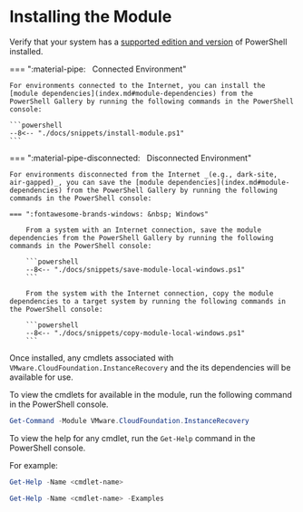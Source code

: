 # Installing the Module

Verify that your system has a [supported edition and version](index.md#powershell) of PowerShell installed.

=== ":material-pipe: &nbsp; Connected Environment"

    For environments connected to the Internet, you can install the [module dependencies](index.md#module-dependencies) from the PowerShell Gallery by running the following commands in the PowerShell console:

    ```powershell
    --8<-- "./docs/snippets/install-module.ps1"
    ```

=== ":material-pipe-disconnected: &nbsp; Disconnected Environment"

    For environments disconnected from the Internet _(e.g., dark-site, air-gapped)_, you can save the [module dependencies](index.md#module-dependencies) from the PowerShell Gallery by running the following commands in the PowerShell console:

    === ":fontawesome-brands-windows: &nbsp; Windows"

        From a system with an Internet connection, save the module dependencies from the PowerShell Gallery by running the following commands in the PowerShell console:

        ```powershell
        --8<-- "./docs/snippets/save-module-local-windows.ps1"
        ```

        From the system with the Internet connection, copy the module dependencies to a target system by running the following commands in the PowerShell console:

        ```powershell
        --8<-- "./docs/snippets/copy-module-local-windows.ps1"
        ```

Once installed, any cmdlets associated with `VMware.CloudFoundation.InstanceRecovery` and the its dependencies will be available for use.

To view the cmdlets for available in the module, run the following command in the PowerShell console.

```powershell
Get-Command -Module VMware.CloudFoundation.InstanceRecovery
```

To view the help for any cmdlet, run the `Get-Help` command in the PowerShell console.

For example:

```powershell
Get-Help -Name <cmdlet-name>
```

```powershell
Get-Help -Name <cmdlet-name> -Examples
```
